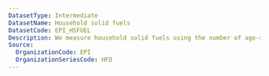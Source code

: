 ```yaml
---
DatasetType: Intermediate
DatasetName: Household solid fuels
DatasetCode: EPI_HSFUEL
Description: We measure household solid fuels using the number of age-standardized disability-adjusted life-years lost per 100
Source:
  OrganizationCode: EPI
  OrganizationSeriesCode: HFD
---
```

